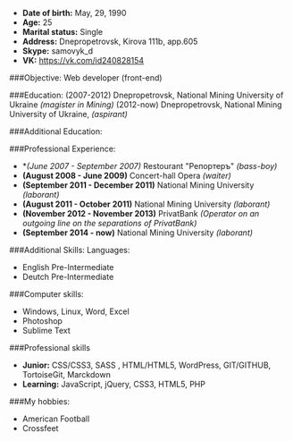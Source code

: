 * **Date of birth:** May, 29, 1990
* **Age:** 25
* **Marital status:** Single
* **Address:**  Dnepropetrovsk, Kirova 111b, app.605
* **Skype:** samovyk_d 
* **VK:** https://vk.com/id240828154

###Objective:
Web developer (front-end)

###Education:
(2007-2012) Dnepropetrovsk, National Mining University of Ukraine *(magister in Mining)*
(2012-now) Dnepropetrovsk, National Mining University of Ukraine, *(aspirant)*


###Additional Education:

###Professional Experience:
- **(June 2007 - September 2007)* Restourant "Репортеръ" *(bass-boy)*
- **(August 2008 - June 2009)** Concert-hall Opera *(waiter)*
- **(September 2011 - December 2011)** National Mining University *(laborant)*
- **(August 2011 - October 2011)** National Mining University *(laborant)*
- **(November 2012 - November 2013)** PrivatBank *(Operator on an outgoing line on the separations of PrivatBank)*
- **(September 2014 - now)** National Mining University *(laborant)*

###Additional Skills:
Languages:
- English Pre-Intermediate
- Deutch Pre-Intermediate

###Computer skills: 
- Windows, Linux, Word, Excel
- Photoshop
- Sublime Text

###Professional skills
- **Junior:** CSS/CSS3, SASS , HTML/HTML5, WordPress, GIT/GITHUB, TortoiseGit, Marckdown
- **Learning:** JavaScript, jQuery, CSS3, HTML5, PHP

###My hobbies:
- American Football
- Crossfeet
